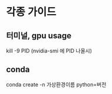# 각종 가이드


## 터미널, gpu usage

kill -9 PID (nvidia-smi 에 PID 나올시)



## conda

conda create -n 가상환경이름 python=버전
